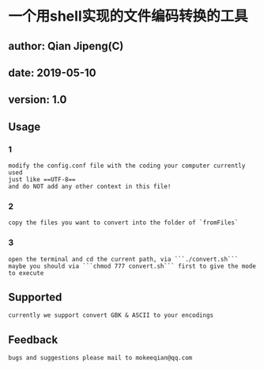 # 一个用shell实现的文件编码转换的工具

## author: Qian Jipeng(C)
## date: 2019-05-10
## version: 1.0

## Usage
### 1
	modify the config.conf file with the coding your computer currently used
	just like ==UTF-8==
	and do NOT add any other context in this file!
### 2
	copy the files you want to convert into the folder of `fromFiles`

### 3
	open the terminal and cd the current path, via ```./convert.sh```
	maybe you should via ```chmod 777 convert.sh``` first to give the mode to execute
	
## Supported
	currently we support convert GBK & ASCII to your encodings
	
## Feedback
	bugs and suggestions please mail to mokeeqian@qq.com
